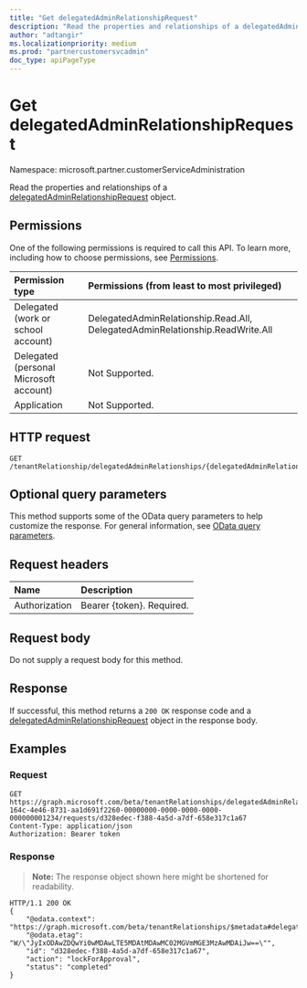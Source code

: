 ```yaml
---
title: "Get delegatedAdminRelationshipRequest"
description: "Read the properties and relationships of a delegatedAdminRelationshipRequest object."
author: "adtangir"
ms.localizationpriority: medium
ms.prod: "partnercustomersvcadmin"
doc_type: apiPageType
---
```


# Get delegatedAdminRelationshipRequest
Namespace: microsoft.partner.customerServiceAdministration



Read the properties and relationships of a [delegatedAdminRelationshipRequest](../resources/delegatedadminrelationshiprequest.md) object.

## Permissions
One of the following permissions is required to call this API. To learn more, including how to choose permissions, see [Permissions](/graph/permissions-reference).

|Permission type|Permissions (from least to most privileged)|
|:---|:---|
|Delegated (work or school account)| DelegatedAdminRelationship.Read.All, DelegatedAdminRelationship.ReadWrite.All |
|Delegated (personal Microsoft account)| Not Supported. |
|Application| Not Supported. |

## HTTP request

<!-- {
  "blockType": "ignored"
}
-->
``` http
GET /tenantRelationship/delegatedAdminRelationships/{delegatedAdminRelationshipId}/requests/{delegatedAdminRelationshipRequestId}
```

## Optional query parameters
This method supports some of the OData query parameters to help customize the response. For general information, see [OData query parameters](/graph/query-parameters).

## Request headers
|Name|Description|
|:---|:---|
|Authorization|Bearer {token}. Required.|

## Request body
Do not supply a request body for this method.

## Response

If successful, this method returns a `200 OK` response code and a [delegatedAdminRelationshipRequest](../resources/delegatedadminrelationshiprequest.md) object in the response body.

## Examples

### Request
<!-- {
  "blockType": "request",
  "name": "get_delegatedadminrelationshiprequest"
}
-->
``` http
GET https://graph.microsoft.com/beta/tenantRelationships/delegatedAdminRelationships/d19a2db9-164c-4e46-8731-aa1d691f2260-00000000-0000-0000-0000-000000001234/requests/d328edec-f388-4a5d-a7df-658e317c1a67
Content-Type: application/json
Authorization: Bearer token
```


### Response
>**Note:** The response object shown here might be shortened for readability.
<!-- {
  "blockType": "response",
  "truncated": true,
  "@odata.type": "microsoft.partner.customerServiceAdministration.delegatedAdminRelationshipRequest"
}
-->
``` http
HTTP/1.1 200 OK
{
    "@odata.context": "https://graph.microsoft.com/beta/tenantRelationships/$metadata#delegatedAdminRelationshipRequests/$entity",
    "@odata.etag": "W/\"JyIxODAwZDQwYi0wMDAwLTE5MDAtMDAwMC02MGVmMGE3MzAwMDAiJw==\"",
    "id": "d328edec-f388-4a5d-a7df-658e317c1a67",
    "action": "lockForApproval",
    "status": "completed"
}
```

